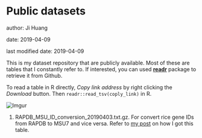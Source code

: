 # Public datasets

author: Ji Huang

date: 2019-04-09

last modified date: 2019-04-09


This is my dataset repository that are publicly available. Most of these are tables that I constantly refer to. If interested, you can used **[readr](https://readr.tidyverse.org/index.html)** package to retrieve it from Github.

To read a table in R directly, *Copy link address* by right clicking the *Download* button. Then `readr::read_tsv(coply_link)` in R.

![Imgur](https://i.imgur.com/PWbrdo9.png)


1. RAPDB_MSU_ID_conversion_20190403.txt.gz. For convert rice gene IDs from RAPDB to MSU7 and vice versa. Refer to [my post](https://jhuang.netlify.com/post/rice-rapdb-to-msu7-id-conversion/) on how I got this table.

